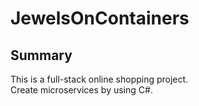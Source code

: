 # JewelsOnContainers

## Summary

This is a full-stack online shopping project.</br> 
Create microservices by using C#.
